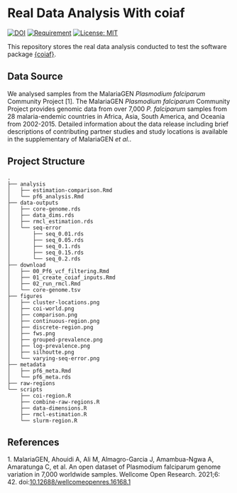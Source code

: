 
<!-- README.md is generated from README.Rmd. Please edit that file -->

# Real Data Analysis With coiaf

<!-- badges: start -->

[![DOI](https://zenodo.org/badge/440980542.svg)](https://zenodo.org/badge/latestdoi/440980542)
[![Requirement](https://img.shields.io/badge/requirement-coiaf-green)](https://github.com/bailey-lab/coiaf)
[![License:
MIT](https://img.shields.io/badge/License-MIT-yellow.svg)](https://opensource.org/licenses/MIT)
<!-- badges: end -->

This repository stores the real data analysis conducted to test the
software package [{coiaf}](https://github.com/bailey-lab/coiaf).

## Data Source

We analysed samples from the MalariaGEN *Plasmodium falciparum*
Community Project \[1\]. The MalariaGEN *Plasmodium falciparum*
Community Project provides genomic data from over 7,000 *P. falciparum*
samples from 28 malaria-endemic countries in Africa, Asia, South
America, and Oceania from 2002-2015. Detailed information about the data
release including brief descriptions of contributing partner studies and
study locations is available in the supplementary of MalariaGEN *et
al.*.

## Project Structure

    .
    ├── analysis
    │   ├── estimation-comparison.Rmd
    │   └── pf6_analysis.Rmd
    ├── data-outputs
    │   ├── core-genome.rds
    │   ├── data_dims.rds
    │   ├── rmcl_estimation.rds
    │   └── seq-error
    │       ├── seq_0.01.rds
    │       ├── seq_0.05.rds
    │       ├── seq_0.1.rds
    │       ├── seq_0.15.rds
    │       └── seq_0.2.rds
    ├── download
    │   ├── 00_Pf6_vcf_filtering.Rmd
    │   ├── 01_create_coiaf_inputs.Rmd
    │   ├── 02_run_rmcl.Rmd
    │   └── core-genome.tsv
    ├── figures
    │   ├── cluster-locations.png
    │   ├── coi-world.png
    │   ├── comparison.png
    │   ├── continuous-region.png
    │   ├── discrete-region.png
    │   ├── fws.png
    │   ├── grouped-prevalence.png
    │   ├── log-prevalence.png
    │   ├── silhoutte.png
    │   └── varying-seq-error.png
    ├── metadata
    │   ├── pf6_meta.Rmd
    │   └── pf6_meta.rds
    ├── raw-regions
    └── scripts
        ├── coi-region.R
        ├── combine-raw-regions.R
        ├── data-dimensions.R
        ├── rmcl-estimation.R
        └── slurm-region.R

## References

<div id="refs" class="references csl-bib-body">

<div id="ref-malariagen_open_2021" class="csl-entry">

<span class="csl-left-margin">1. </span><span
class="csl-right-inline">MalariaGEN, Ahouidi A, Ali M, Almagro-Garcia J,
Amambua-Ngwa A, Amaratunga C, et al. An open dataset of Plasmodium
falciparum genome variation in 7,000 worldwide samples. Wellcome Open
Research. 2021;6: 42.
doi:[10.12688/wellcomeopenres.16168.1](https://doi.org/10.12688/wellcomeopenres.16168.1)</span>

</div>

</div>
